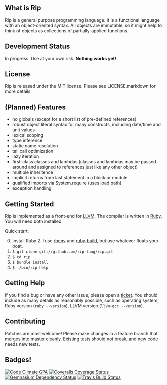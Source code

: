 ## What is Rip

Rip is a general purpose programming language. It is a functional language with an object-oriented syntax. All objects are immutable, so it might help to think of objects as collections of partially-applied functions.

## Development Status

In progress. Use at your own risk. **Nothing works yet!**

## License

Rip is released under the MIT license. Please see LICENSE.markdown for more details.

## (Planned) Features

* no globals (except for a short list of pre-defined references)
* robust object literal syntax for many constructs, including date/time and unit values
* lexical scoping
* type inference
* static name resolution
* tail call optimization
* lazy iteration
* first-class classes and lambdas (classes and lambdas may be passed around and assigned to references just like any other object)
* multiple inheritence
* implicit returns from last statement in a block or module
* qualified imports via System.require (uses load path)
* exception handling

## Getting Started

Rip is implemented as a front-end for [LLVM](http://llvm.org/). The compiler is written in [Ruby](http://www.ruby-lang.org/). You will need both installed.

Quick start:

0. Install Ruby 2. I use [rbenv](https://github.com/sstephenson/rbenv) and [ruby-build](https://github.com/sstephenson/ruby-build), but use whatever floats your boat.
0. `$ git clone git://github.com/rip-lang/rip.git`
0. `$ cd rip`
0. `$ bundle install`
0. `$ ./bin/rip help`

## Getting Help

If you find a bug or have any other issue, please open a [ticket](https://github.com/rip-lang/rip/issues). You should include as many details as reasonably possible, such as operating system, Ruby version (`ruby --version`), LLVM version (`llvm-gcc --version`).

## Contributing

Patches are most welcome! Please make changes in a feature branch that merges into master cleanly. Existing tests should not break, and new code needs new tests.

## Badges!

[![Code Climate GPA](http://img.shields.io/codeclimate/github/rip-lang/rip.svg?style=flat-square)](https://codeclimate.com/github/rip-lang/rip)
[![Coveralls Coverage Status](http://img.shields.io/coveralls/rip-lang/rip/master.svg?style=flat-square)](https://coveralls.io/r/rip-lang/rip)
[![Gemnasium Dependency Status](http://img.shields.io/gemnasium/rip-lang/rip.svg?style=flat-square)](https://gemnasium.com/rip-lang/rip)
[![Travis Build Status](http://img.shields.io/travis/rip-lang/rip/master.svg?style=flat-square)](https://travis-ci.org/rip-lang/rip)
